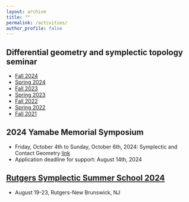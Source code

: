 ```yaml
---
layout: archive
title: ""
permalink: /activities/
author_profile: false
---
```


## Differential geometry and symplectic topology seminar
- [Fall 2024](https://erkaobao.github.io/math/activities/gt2024fall)
- [Spring 2024](https://erkaobao.github.io/math/activities/gt2024spring)
- [Fall 2023](https://erkaobao.github.io/math/activities/gt2023fall)
- [Spring 2023](https://erkaobao.github.io/math/activities/gt2023spring)
- [Fall 2022](https://erkaobao.github.io/math/activities/gt2022fall)
- [Spring 2022](https://erkaobao.github.io/math/activities/gt2022spring)
- [Fall 2021](https://erkaobao.github.io/math/activities/gt2021fall)

## 2024 Yamabe Memorial Symposium
- Friday, October 4th to Sunday, October 6th, 2024: Symplectic and Contact Geometry [link](https://cse.umn.edu/math/yamabe-memorial-symposium)
- Application deadline for support: August 14th, 2024

## [Rutgers Symplectic Summer School 2024](https://sites.google.com/view/rsss2024/home?authuser=0) 
- August 19-23, Rutgers-New Brunswick, NJ
